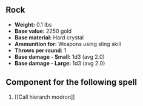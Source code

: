 ## Rock
- **Weight:** 0.1 lbs
- **Base value:** 2250 gold
- **Base material:** Hard crystal
- **Ammunition for:** Weapons using sling skill
- **Throws per round:** 1
- **Base damage - Small:** 1d3 (avg 2.0)
- **Base damage - Large:** 1d3 (avg 2.0)

## Component for the following spell

1. [[Call hierarch modron]]
